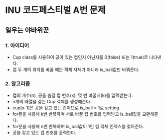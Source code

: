 # INU 코드페스티벌 A번 문제
## 일우는 야바위꾼
### 1. 아이디어
* Cup class를 사용하여 공이 있는 컵인지 아닌지를 0(false) 또는 1(true)로 나타낸다.
* 컵 두 개의 위치를 바꿀 때는 객체 자체가 아니라 is_ball값만 바꿔준다.

### 2. 알고리즘
* 컵의 개수(n), 공을 숨길 컵 번호(x), 몇 번 바꿀지(k)를 입력받는다.
* n개의 배열을 갖는 Cup 객체를 생성해준다.
* cup[x-1]은 공을 갖고 있는 컵이므로 is_ball = 1로 setting
* for문을 사용해 k번 반복하며 서로 바꿀 컵 번호를 입력받고 is_ball값을 교환해준다.
* for문을 사용해 n번 반복하며 is_ball값이 1인 컵 객체 인덱스를 찾아준다.
* 공을 갖고 있는 컵 번호를 출력한다.
